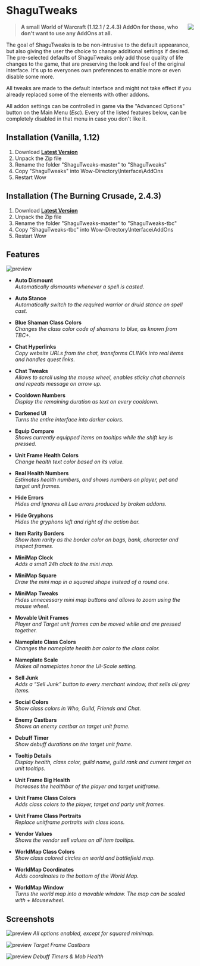 # ShaguTweaks

<img src="screenshots/menu.jpg" float="right" align="right">

> **A small World of Warcraft (1.12.1 / 2.4.3) AddOn for those, who don't want to use any AddOns at all.**

The goal of ShaguTweaks is to be non-intrusive to the default appearance, but also giving the user the choice to change additional settings if desired. The pre-selected defaults of ShaguTweaks only add those quality of life changes to the game, that are preserving the look and feel of the original interface. It's up to everyones own preferences to enable more or even disable some more.

All tweaks are made to the default interface and might not take effect if you already replaced some of the elements with other addons.

All addon settings can be controlled in game via the "Advanced Options" button on the Main Menu (*Esc*).
Every of the listed features below, can be completely disabled in that menu in case you don't like it.

## Installation (Vanilla, 1.12)
1. Download **[Latest Version](https://github.com/shagu/ShaguTweaks/archive/master.zip)**
2. Unpack the Zip file
3. Rename the folder "ShaguTweaks-master" to "ShaguTweaks"
4. Copy "ShaguTweaks" into Wow-Directory\Interface\AddOns
5. Restart Wow

## Installation (The Burning Crusade, 2.4.3)
1. Download **[Latest Version](https://github.com/shagu/ShaguTweaks/archive/master.zip)**
2. Unpack the Zip file
3. Rename the folder "ShaguTweaks-master" to "ShaguTweaks-tbc"
4. Copy "ShaguTweaks-tbc" into Wow-Directory\Interface\AddOns
5. Restart Wow

## Features

![preview](screenshots/settings.jpg)

- **Auto Dismount**  
  *Automatically dismounts whenever a spell is casted.*

- **Auto Stance**  
  *Automatically switch to the required warrior or druid stance on spell cast.*

- **Blue Shaman Class Colors**  
  *Changes the class color code of shamans to blue, as known from TBC+.*

- **Chat Hyperlinks**  
  *Copy website URLs from the chat, transforms CLINKs into real items and handles quest links.*

- **Chat Tweaks**  
  *Allows to scroll using the mouse wheel, enables sticky chat channels and repeats message on arrow up.*

- **Cooldown Numbers**  
  *Display the remaining duration as text on every cooldown.*

- **Darkened UI**  
  *Turns the entire interface into darker colors.*

- **Equip Compare**  
  *Shows currently equipped items on tooltips while the shift key is pressed.*

- **Unit Frame Health Colors**  
  *Change health text color based on its value.*

- **Real Health Numbers**  
  *Estimates health numbers, and shows numbers on player, pet and target unit frames.*

- **Hide Errors**  
  *Hides and ignores all Lua errors produced by broken addons.*

- **Hide Gryphons**  
  *Hides the gryphons left and right of the action bar.*

- **Item Rarity Borders**  
  *Show item rarity as the border color on bags, bank, character and inspect frames.*

- **MiniMap Clock**  
  *Adds a small 24h clock to the mini map.*

- **MiniMap Square**  
  *Draw the mini map in a squared shape instead of a round one.*

- **MiniMap Tweaks**  
  *Hides unnecessary mini map buttons and allows to zoom using the mouse wheel.*

- **Movable Unit Frames**  
  *Player and Target unit frames can be moved while <Shift> and <Ctrl> are pressed together.*

- **Nameplate Class Colors**  
  *Changes the nameplate health bar color to the class color.*

- **Nameplate Scale**  
  *Makes all nameplates honor the UI-Scale setting.*

- **Sell Junk**  
  *Adds a “Sell Junk” button to every merchant window, that sells all grey items.*

- **Social Colors**  
  *Show class colors in Who, Guild, Friends and Chat.*

- **Enemy Castbars**  
  *Shows an enemy castbar on target unit frame.*

- **Debuff Timer**  
  *Show debuff durations on the target unit frame.*

- **Tooltip Details**  
  *Display health, class color, guild name, guild rank and current target on unit tooltips.*

- **Unit Frame Big Health**  
  *Increases the healthbar of the player and target unitframe.*

- **Unit Frame Class Colors**  
  *Adds class colors to the player, target and party unit frames.*

- **Unit Frame Class Portraits**  
  *Replace unitframe portraits with class icons.*

- **Vendor Values**  
  *Shows the vendor sell values on all item tooltips.*

- **WorldMap Class Colors**  
  *Show class colored circles on world and battlefield map.*

- **WorldMap Coordinates**  
  *Adds coordinates to the bottom of the World Map.*

- **WorldMap Window**  
  *Turns the world map into a movable window. The map can be scaled with <Ctrl> + Mousewheel.*

## Screenshots
![preview](screenshots/dark.jpg)
*All options enabled, except for squared minimap.*

![preview](screenshots/castbars.jpg)
*Target Frame Castbars*

![preview](screenshots/debufftimers.jpg)
*Debuff Timers & Mob Health*
